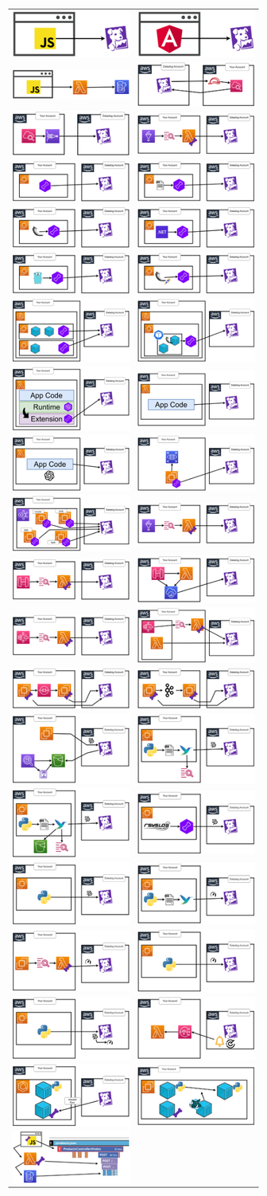 |||
|-|-|
|![](./imgs/6c11decad6c54b3eb90b39139d8505b5.png)|![](./imgs/18a89e0680cc40a3824c241360107047.png)|![](./imgs/6dc2526d74ac4c6b8fa7da7b17e77516.png)|
|![](./imgs/4a64ec6dae78401fb0a5e0e586bd9df6.png)|![](./imgs/f99909e225124430bef663e93e32c022.png)|
|![](./imgs/59cf2fe45dff4216af135bc4f5232946.png)|![](./imgs/96465d4bf5ea4c2a88f5bf073e1cbec9.png)|
|![](./imgs/e24e688a55154acaa281029792dacf1c.png)|![](./imgs/cda28b5b8f6044fdbb667713dd629ff5.png)|
|![](./imgs/61aa1a6d71a943e78c5bc9b811618639.png)|![](./imgs/b1fa3f7fd73945d4a8ac22cffe6939f7.png)|
|![](./imgs/756e95357a0c44a6b08c0746dabca9f9.png)|![](./imgs/7425d9ce3cea47b9a454b4058835838c.png)|
|![](./imgs/a5fda8c67afb4f1e96c6238b20c8a477.png)|![](./imgs/40884acbed2e4cfd8c4b80bb04680391.png)|
|![](./imgs/4cc48aa363fb4fc483613ca8cb9f0f46.png)|![](./imgs/7f9bbb26cddb4951947313adab53c850.png)|
|![](./imgs/659472717ad1441d95fd1a624b51f219.png)|![](./imgs/a938d11c358141c0a851ad7ecfa658ac.png)|
|![](./imgs/8d93ce8aa4ca4aa299ea89649c1ed033.png)|![](./imgs/f985d430abf2448595aefc2ae28e3348.png)|
|![](./imgs/bce93871f3894cbb950a2469f71d1813.png)|![](./imgs/8f769191a2e04fd8b496684530e91aa3.png)|
|![](./imgs/6ea30ac4abc340df9fb37999b5f95fcb.png)|![](./imgs/0d3825775ff14acfb83c59e244e99380.png)|
|![](./imgs/bc5017e9ec994fde926f213e291f7eb6.png)|![](./imgs/e4f4319cc4ac4ca8b8af9d398e3962bf.png)|
|![](./imgs/a4cbc162ebbb4536bb6d7243d4bb7166.png)|![](./imgs/e8c579413291443c8747af81c1ed6f2e.png)|
|![](./imgs/0b2cc08cd42e41e39d968e2fa6868346.png)|![](./imgs/01a0fd2f6af741649179c41af3f32e95.png)|
|![](./imgs/a8adf5e0b2cb424ca7c666b7e8d338d1.png)|![](./imgs/a024800f7da44ae7bd935ecc4c7ed2d5.png)|
|![](./imgs/a59c7a31c03a4949a8bbbcfe58b9fed9.png)|![](./imgs/f2f9ea1a37424c05bbf63849a5ccced3.png)|
|![](./imgs/0a8c1e0c13bc4728b519a20e0bc453f5.png)|![](./imgs/a8d1d299276840efa260905499c3c9fa.png)|
|![](./imgs/d5a21845646f47de9779d328b2a5d354.png)|![](./imgs/53c6304f306947888712f6e4432c56dc.png)|
|![](./imgs/0fc8478af1f140dc9b7ae5aefa0cb486.png)
